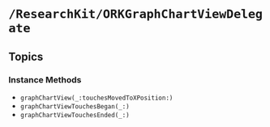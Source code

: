 # ``/ResearchKit/ORKGraphChartViewDelegate``

<!-- The content below this line is auto-generated and is redundant. You should either incorporate it into your content above this line or delete it. -->

## Topics

### Instance Methods

- ``graphChartView(_:touchesMovedToXPosition:)``
- ``graphChartViewTouchesBegan(_:)``
- ``graphChartViewTouchesEnded(_:)``